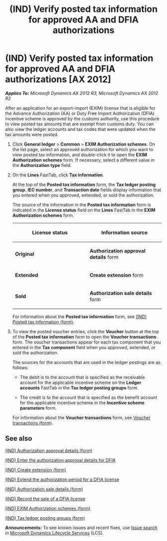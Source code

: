 ﻿---
title: (IND) Verify posted tax information for approved AA and DFIA authorizations
TOCTitle: (IND) Verify posted tax information for approved AA and DFIA authorizations
ms:assetid: bf82fdcf-070a-4504-b7ae-1dde9db814a3
ms:mtpsurl: https://technet.microsoft.com/en-us/library/JJ664836(v=AX.60)
ms:contentKeyID: 49386166
ms.date: 04/18/2014
mtps_version: v=AX.60
f1_keywords:
- posted
- tax information
- (IND)
- India
---

# (IND) Verify posted tax information for approved AA and DFIA authorizations [AX 2012]


_**Applies To:** Microsoft Dynamics AX 2012 R3, Microsoft Dynamics AX 2012 R2_

After an application for an export-import (EXIM) license that is eligible for the Advance Authorization (AA) or Duty Free Import Authorization (DFIA) incentive scheme is approved by the customs authority, use this procedure to view posted tax amounts that are exempt from customs duty. You can also view the ledger accounts and tax codes that were updated when the tax amounts were posted.

1.  Click **General ledger** \> **Common** \> **EXIM Authorization schemes**. On the list page, select an approved authorization for which you want to view posted tax information, and double-click it to open the **EXIM Authorization schemes** form. If necessary, select a different value in the **Authorization type** field.

2.  On the **Lines** FastTab, click **Tax information**.
    
    At the top of the **Posted tax information** form, the **Tax ledger posting group**, **IEC number**, and **Transaction date** fields display information that you entered when you approved, extended, or sold the authorization.
    
    The source of the information in the **Posted tax information** form is indicated in the **License status** field on the **Lines** FastTab in the **EXIM Authorization schemes** form.
    
    <table>
    <colgroup>
    <col style="width: 50%" />
    <col style="width: 50%" />
    </colgroup>
    <thead>
    <tr class="header">
    <th><p>License status</p></th>
    <th><p>Information source</p></th>
    </tr>
    </thead>
    <tbody>
    <tr class="odd">
    <td><p><strong>Original</strong></p></td>
    <td><p><strong>Authorization approval details</strong> form</p></td>
    </tr>
    <tr class="even">
    <td><p><strong>Extended</strong></p></td>
    <td><p><strong>Create extension</strong> form</p></td>
    </tr>
    <tr class="odd">
    <td><p><strong>Sold</strong></p></td>
    <td><p><strong>Authorization sale details</strong> form</p></td>
    </tr>
    </tbody>
    </table>
    
    For information about the **Posted tax information** form, see [(IND) Posted tax information (form)](https://technet.microsoft.com/en-us/library/jj664909\(v=ax.60\)).

3.  To view the posted voucher entries, click the **Voucher** button at the top of the **Posted tax information** form to open the **Voucher transactions** form. The voucher transactions appear for each tax component that you entered in the **Tax component** field when you approved, extended, or sold the authorization.
    
    The sources for the accounts that are used in the ledger postings are as follows:
    
      - The debit is to the account that is specified as the receivable account for the applicable incentive scheme on the **Ledger accounts** FastTab in the **Tax ledger posting groups** form.
    
      - The credit is to the account that is specified as the benefit account for the applicable incentive scheme in the **Incentive scheme parameters** form.
    
    For information about the **Voucher transactions** form, see [Voucher transactions (form)](https://technet.microsoft.com/en-us/library/aa583215\(v=ax.60\)).

## See also

[(IND) Authorization approval details (form)](https://technet.microsoft.com/en-us/library/jj677814\(v=ax.60\))

[(IND) Enter the authorization approval details for DFIA](ind-enter-the-authorization-approval-details-for-dfia.md)

[(IND) Create extension (form)](https://technet.microsoft.com/en-us/library/jj664454\(v=ax.60\))

[(IND) Extend the authorization period for a DFIA license](ind-extend-the-authorization-period-for-a-dfia-license.md)

[(IND) Authorization sale details (form)](https://technet.microsoft.com/en-us/library/jj677924\(v=ax.60\))

[(IND) Record the sale of a DFIA license](ind-record-the-sale-of-a-dfia-license.md)

[(IND) EXIM Authorization schemes (form)](https://technet.microsoft.com/en-us/library/jj664625\(v=ax.60\))

[(IND) Tax ledger posting groups (form)](https://technet.microsoft.com/en-us/library/jj664546\(v=ax.60\))

  
**Announcements:** To see known issues and recent fixes, use [Issue search](http://go.microsoft.com/fwlink/?linkid=389258) in [Microsoft Dynamics Lifecycle Services](http://go.microsoft.com/fwlink/?linkid=306505) (LCS).

